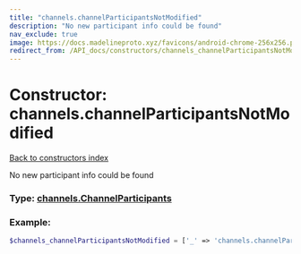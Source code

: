```yaml
---
title: "channels.channelParticipantsNotModified"
description: "No new participant info could be found"
nav_exclude: true
image: https://docs.madelineproto.xyz/favicons/android-chrome-256x256.png
redirect_from: /API_docs/constructors/channels_channelParticipantsNotModified.html
---
```

# Constructor: channels.channelParticipantsNotModified  
[Back to constructors index](index.md)



No new participant info could be found




### Type: [channels.ChannelParticipants](../types/channels.ChannelParticipants.md)


### Example:

```php
$channels_channelParticipantsNotModified = ['_' => 'channels.channelParticipantsNotModified'];
```  
